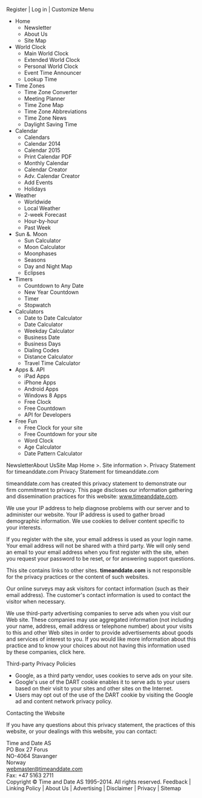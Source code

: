 Register | Log in | Customize Menu

*   Home
    *   Newsletter
    *   About Us
    *   Site Map
*   World Clock
    *   Main World Clock
    *   Extended World Clock
    *   Personal World Clock
    *   Event Time Announcer
    *   Lookup Time
*   Time Zones
    *   Time Zone Converter
    *   Meeting Planner
    *   Time Zone Map
    *   Time Zone Abbreviations
    *   Time Zone News
    *   Daylight Saving Time
*   Calendar
    *   Calendars
    *   Calendar 2014
    *   Calendar 2015
    *   Print Calendar PDF
    *   Monthly Calendar
    *   Calendar Creator
    *   Adv. Calendar Creator
    *   Add Events
    *   Holidays
*   Weather
    *   Worldwide
    *   Local Weather
    *   2-week Forecast
    *   Hour-by-hour
    *   Past Week
*   Sun &. Moon
    *   Sun Calculator
    *   Moon Calculator
    *   Moonphases
    *   Seasons
    *   Day and Night Map
    *   Eclipses
*   Timers
    *   Countdown to Any Date
    *   New Year Countdown
    *   Timer
    *   Stopwatch
*   Calculators
    *   Date to Date Calculator
    *   Date Calculator
    *   Weekday Calculator
    *   Business Date
    *   Business Days
    *   Dialing Codes
    *   Distance Calculator
    *   Travel Time Calculator
*   Apps &. API
    *   iPad Apps
    *   iPhone Apps
    *   Android Apps
    *   Windows 8 Apps
    *   Free Clock
    *   Free Countdown
    *   API for Developers
*   Free Fun
    *   Free Clock for your site
    *   Free Countdown for your site
    *   Word Clock
    *   Age Calculator
    *   Date Pattern Calculator

NewsletterAbout UsSite Map Home >. Site information >. Privacy Statement for timeanddate.com Privacy Statement for timeanddate.com

timeanddate.com has created this privacy statement to demonstrate our firm commitment to privacy. This page discloses our information gathering and dissemination practices for this website: www.timeanddate.com.

We use your IP address to help diagnose problems with our server and to administer our website. Your IP address is used to gather broad demographic information. We use cookies to deliver content specific to your interests.

If you register with the site, your email address is used as your login name. Your email address will not be shared with a third party. We will only send an email to your email address when you first register with the site, when you request your password to be reset, or for answering support questions.

This site contains links to other sites. **timeanddate.com** is not responsible for the privacy practices or the content of such websites.

Our online surveys may ask visitors for contact information (such as their email address). The customer's contact information is used to contact the visitor when necessary.

We use third-party advertising companies to serve ads when you visit our Web site. These companies may use aggregated information (not including your name, address, email address or telephone number) about your visits to this and other Web sites in order to provide advertisements about goods and services of interest to you. If you would like more information about this practice and to know your choices about not having this information used by these companies, click here.

Third-party Privacy Policies

*   Google, as a third party vendor, uses cookies to serve ads on your site.
*   Google's use of the DART cookie enables it to serve ads to your users based on their visit to your sites and other sites on the Internet.
*   Users may opt out of the use of the DART cookie by visiting the Google ad and content network privacy policy.

Contacting the Website

If you have any questions about this privacy statement, the practices of this website, or your dealings with this website, you can contact:

Time and Date AS  
PO Box 27 Forus  
NO-4064 Stavanger  
Norway  
webmaster@timeanddate.com  
Fax: +47 5163 2711  
Copyright © Time and Date AS 1995–2014. All rights reserved. Feedback | Linking Policy | About Us | Advertising | Disclaimer | Privacy | Sitemap